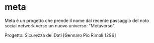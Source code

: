 # meta
Meta è un progetto che prende il nome dal recente passaggio del noto social network verso un nuovo universo: "Metaverso".

Progetto: Sicurezza dei Dati [Gennaro Pio Rimoli 1296]
